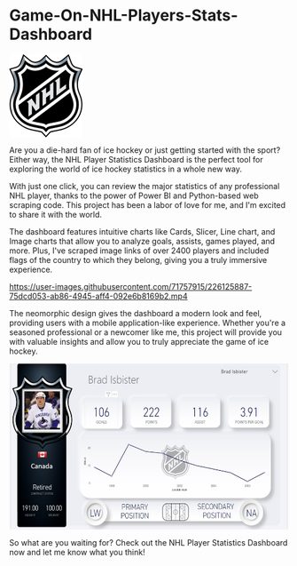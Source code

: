 # Game-On-NHL-Players-Stats-Dashboard

<img align="center" src="Image/Logo.png" height=150>

Are you a die-hard fan of ice hockey or just getting started with the sport? Either way, the NHL Player Statistics Dashboard is the perfect tool for exploring the world of ice hockey statistics in a whole new way.

With just one click, you can review the major statistics of any professional NHL player, thanks to the power of Power BI and Python-based web scraping code. This project has been a labor of love for me, and I'm excited to share it with the world.

The dashboard features intuitive charts like Cards, Slicer, Line chart, and Image charts that allow you to analyze goals, assists, games played, and more. Plus, I've scraped image links of over 2400 players and included flags of the country to which they belong, giving you a truly immersive experience.

https://user-images.githubusercontent.com/71757915/226125887-75dcd053-ab86-4945-aff4-092e6b8169b2.mp4

The neomorphic design gives the dashboard a modern look and feel, providing users with a mobile application-like experience. Whether you're a seasoned professional or a newcomer like me, this project will provide you with valuable insights and allow you to truly appreciate the game of ice hockey.

<img align="center" src="Image/Screenshot.jpg" height=300>

So what are you waiting for? Check out the NHL Player Statistics Dashboard now and let me know what you think!

